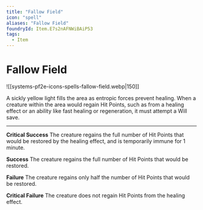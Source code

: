 ```yaml
---
title: "Fallow Field"
icon: "spell"
aliases: "Fallow Field"
foundryId: Item.E7s2nAFNWiBAiP53
tags:
  - Item
---
```


# Fallow Field
![[systems-pf2e-icons-spells-fallow-field.webp|150]]

A sickly yellow light fills the area as entropic forces prevent healing. When a creature within the area would regain Hit Points, such as from a healing effect or an ability like fast healing or regeneration, it must attempt a Will save.

* * *

**Critical Success** The creature regains the full number of Hit Points that would be restored by the healing effect, and is temporarily immune for 1 minute.

**Success** The creature regains the full number of Hit Points that would be restored.

**Failure** The creature regains only half the number of Hit Points that would be restored.

**Critical Failure** The creature does not regain Hit Points from the healing effect.
